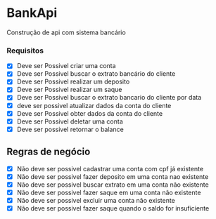 # BankApi

Construção de api com sistema bancário

### Requisitos

- [x] Deve ser Possivel criar uma conta
- [x] Deve ser Possivel buscar o extrato bancário do cliente
- [x] Deve ser Possivel realizar um deposito
- [x] Deve ser Possivel realizar um saque
- [x] Deve ser Possivel buscar o extrato bancario do cliente por data
- [x] deve ser possivel atualizar dados da conta do cliente
- [x] Deve ser Possivel obter dados da conta do cliente
- [x] Deve ser Possivel deletar uma conta
- [x] Deve ser possivel retornar o balance

## Regras de negócio

- [x] Não deve ser possivel cadastrar uma conta com cpf já existente
- [x] Não deve ser possivel fazer deposito em uma conta nao existente
- [x] Não deve ser possivel buscar extrato em uma conta não existente
- [x] Não deve ser possivel fazer saque em uma conta não existente
- [x] Não deve ser possivel excluir uma conta não existente
- [x] Não deve ser possivel fazer saque quando o saldo for insuficiente
